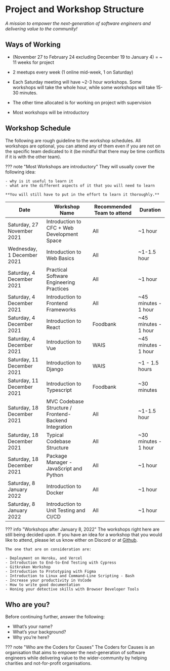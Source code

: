 # Project and Workshop Structure
*A mission to empower the next-generation of software engineers and delivering value to the community!*

## Ways of Working

- (November 27 to February 24 excluding December 19 to January 4) = ~ 11 weeks for project
- 2 meetups every week (1 online mid-week, 1 on Saturday)

- Each Saturday meeting will have ~2-3 hour workshops. Some workshops will take the whole hour, while some workshops will take 15-30 minutes.
- The other time allocated is for working on project with supervision
- Most workshops will be introductory

## Workshop Schedule

The following are rough guideline to the workshop schedules. All workshops are optional, you can attend any of them even if you are not on the specific team dedicated to it (be mindful that there may be time conflicts if it is with the other team).

??? note "Most Workshops are introductory"
    They will usually cover the following idea:

    - why is it useful to learn it
    - what are the different aspects of it that you will need to learn

    **You will still have to put in the effort to learn it thoroughly.**

|Date|Workshop Name|Recommended Team to attend|Duration|
|---|---|---|---|
|Saturday, 27 November 2021|Introduction to CFC + Web Development Space|All|~1 hour|
|Wednesday, 1 December 2021|Introduction to Web Basics|All|~1-1.5 hour|
|Saturday, 4 December 2021|Practical Software Engineering Practices|All|~1 hour|
|Saturday, 4 December 2021|Introduction to Frontend Frameworks|All|~45 minutes - 1 hour|
|Saturday, 4 December 2021|Introduction to React|Foodbank|~45 minutes - 1 hour|
|Saturday, 4 December 2021|Introduction to Vue|WAIS|~45 minutes - 1 hour|
|Saturday, 11 December 2021|Introduction to Django|WAIS|~1 - 1.5 hours|
|Saturday, 11 December 2021|Introduction to Typescript|Foodbank|~30 minutes|
|Saturday, 18 December 2021|MVC Codebase Structure / Frontend-Backend Integration|All|~1-1.5 hour|
|Saturday, 18 December 2021|Typical Codebase Structure|All|~30 minutes - 1 hour|
|Saturday, 18 December 2021|Package Manager - JavaScript and Python|All|~1 hour|
|Saturday, 8 January 2022|Introduction to Docker|All|~1 hour|
|Saturday, 8 January 2022|Introduction to Unit Testing and CI/CD|All|~1 hour|

??? info "Workshops after January 8, 2022"
    The workshops right here are still being decided upon. If you have an idea for a workshop that you would like to attend, please let us know either on Discord or at [Github](https://github.com/codersforcauses/workshops/discussions).

    The one that are on consideration are:

    - Deployment on Heroku, and Vercel
    - Introduction to End-to-End Testing with Cypress
    - Gitkraken Workshop
    - Introduction to Prototyping with Figma
    - Introduction to Linux and Command-Line Scripting - Bash
    - Increase your productivity in VsCode
    - How to write good documentation
    - Honing your detective skills with Browser Developer Tools


## Who are you?

Before continuing further, answer the following:

- What’s your name?
- What’s your background?
- Why you’re here?

??? note "Who are the Coders for Causes"
    The Coders for Causes is an organisation that aims to empower the next-generation of software engineers while delivering value to the wider-community by helping charities and not-for-profit organisations.